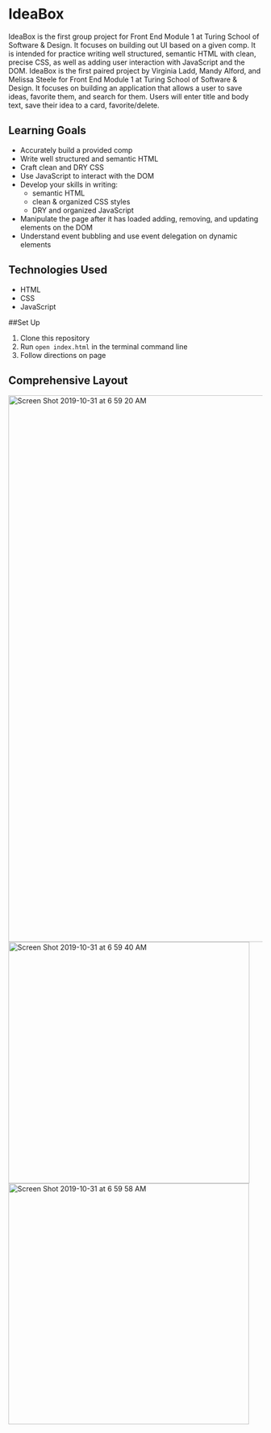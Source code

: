 # IdeaBox

IdeaBox is the first group project for Front End Module 1 at Turing School of Software & Design. It focuses on building out UI based on a given comp. It is intended for practice writing well structured, semantic HTML with clean, precise CSS, as well as adding user interaction with JavaScript and the DOM.
IdeaBox is the first paired project by Virginia Ladd, Mandy Alford, and Melissa Steele for Front End Module 1 at Turing School of Software & Design. It focuses on building an application that allows a user to save ideas, favorite them, and search for them. Users will enter title and body text, save their idea to a card, favorite/delete.

## Learning Goals
  - Accurately build a provided comp
  - Write well structured and semantic HTML
  - Craft clean and DRY CSS
  - Use JavaScript to interact with the DOM
  - Develop your skills in writing:
    - semantic HTML
    - clean & organized CSS styles
    - DRY and organized JavaScript
  - Manipulate the page after it has loaded adding, removing, and updating elements on the DOM
  - Understand event bubbling and use event delegation on dynamic elements

## Technologies Used
  - HTML
  - CSS
  - JavaScript

##Set Up
1. Clone this repository
2. Run ```open index.html``` in the terminal command line
3. Follow directions on page


## Comprehensive Layout  

<img width="1082" alt="Screen Shot 2019-10-31 at 6 59 20 AM" src="https://user-images.githubusercontent.com/54558211/67948821-22e6ab80-fbac-11e9-962f-866b82e828f4.png">

<img width="478" alt="Screen Shot 2019-10-31 at 6 59 40 AM" src="https://user-images.githubusercontent.com/54558211/67948874-3c87f300-fbac-11e9-93d7-02e4b4bd97e0.png">

<img width="477" alt="Screen Shot 2019-10-31 at 6 59 58 AM" src="https://user-images.githubusercontent.com/54558211/67948899-4a3d7880-fbac-11e9-8a3a-8e057a762260.png">
